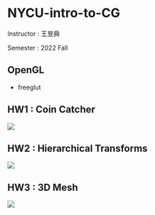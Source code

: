 # NYCU-intro-to-CG

Instructor : 王昱舜

Semester : 2022 Fall

## OpenGL
- freeglut

## HW1 : Coin Catcher
![](https://i.imgur.com/QiixugF.png)

## HW2 : Hierarchical Transforms
![](https://i.imgur.com/xTSSoxp.png)

## HW3 : 3D Mesh
![](https://i.imgur.com/S4NUdmz.png)
